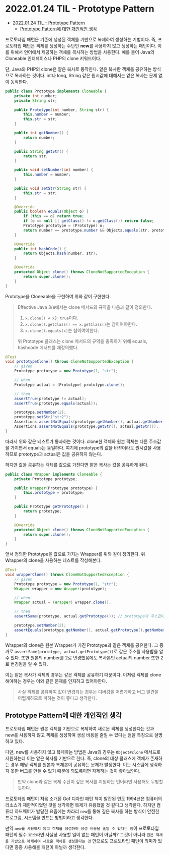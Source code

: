 # 2022.01.24 TIL - Prototype Pattern

- [2022.01.24 TIL - Prototype Pattern](#20220124-til---prototype-pattern)
  - [Prototype Pattern에 대한 개인적인 생각](#prototype-pattern에-대한-개인적인-생각)

프로토타입 패턴은 기존에 생성된 객체를 기반으로 복제하여 생성하는 기법이다. 즉, 프로토타입 패턴은 객체를 생성하는 수단인 **new**를 사용하지 않고 생성하는 패턴이다. 이를 위해서 언어에서 제공하는 객체를 복사하는 방법을 사용한다. 예를 들어 Java의 Cloneable 인터페이스나 PHP의 clone 키워드이다.

단, Java와 PHP의 clone은 얕은 복사로 동작한다. 얕은 복사란 객체를 공유하는 방식으로 복사하는 것이다. int나 long, String 같은 원시값에 대해서는 얕은 복사는 문제 없이 동작한다.

```java
public class Prototype implements Cloneable {
    private int number;
    private String str;

    public Prototype(int number, String str) {
        this.number = number;
        this.str = str;
    }

    public int getNumber() {
        return number;
    }

    public String getStr() {
        return str;
    }

    public void setNumber(int number) {
        this.number = number;
    }

    public void setStr(String str) {
        this.str = str;
    }

    @Override
    public boolean equals(Object o) {
        if (this == o) return true;
        if (o == null || getClass() != o.getClass()) return false;
        Prototype prototype = (Prototype) o;
        return number == prototype.number && Objects.equals(str, prototype.str);
    }

    @Override
    public int hashCode() {
        return Objects.hash(number, str);
    }

    @Override
    protected Object clone() throws CloneNotSupportedException {
        return super.clone();
    }
}
```

Prototype을 Cloneable을 구현하여 위와 같이 구현한다.

> Effective Java 3/e에서는 clone 메서드의 규약을 다음과 같이 정의한다.
> 
> 1. `x.clone() ≠ x`는 `true`이다.
> 2. `x.clone().getClass() == x.getClass()`는 참이여야한다.
> 3. `x.clone().equals(x)`는 참이여야한다.
> 
> 위 Prototype 클래스는 clone 메서드의 규약을 충족하기 위해 equals, hashcode 메서드를 재정의했다.
> 

```java
@Test
void prototypeClone() throws CloneNotSupportedException {
    // given
    Prototype prototype = new Prototype(1, "str");

    // when
    Prototype actual = (Prototype) prototype.clone();

    // then
    assertTrue(prototype != actual);
    assertTrue(prototype.equals(actual));

    prototype.setNumber(2);
    prototype.setStr("str2");
    Assertions.assertNotEquals(prototype.getNumber(), actual.getNumber());
    Assertions.assertNotEquals(prototype.getStr(), actual.getStr());
}
```

따라서 위와 같은 테스트가 통과하는 것이다. clone한 객체와 원본 객체는 다른 주소값을 가지면서 equals는 동일하다. 여기에 prototype의 값을 바꾸더라도 원시값을 사용하므로 prototype과 actual은 값을 공유하지 않는다.

하지만 값을 공유하는 객체를 값으로 가진다면 얕은 복사는 값을 공유하게 된다.

```java
public class Wrapper implements Cloneable {
    private Prototype prototype;

    public Wrapper(Prototype prototype) {
        this.prototype = prototype;
    }

    public Prototype getPrototype() {
        return prototype;
    }

    @Override
    protected Object clone() throws CloneNotSupportedException {
        return super.clone();
    }
}
```

앞서 정의한 Prototype을 값으로 가지는 Wrapper를 위와 같이 정의한다. 위 Wrapper의 clone을 사용하는 테스트를 작성해본다.

```java
@Test
void wrapperClone() throws CloneNotSupportedException {
    // given
    Prototype prototype = new Prototype(1, "str");
    Wrapper wrapper = new Wrapper(prototype);

    // when
    Wrapper actual = (Wrapper) wrapper.clone();

    // then
    assertSame(prototype, actual.getPrototype()); // prototype의 주소값이 같음

    prototype.setNumber(2);
    assertEquals(prototype.getNumber(), actual.getPrototype().getNumber());
}
```

Wrapper의 clone은 원본 Wrapper가 가진 Prototype과 같은 객체를 공유한다. 그 증거로 `assertSame(prototype, actual.getPrototype())`로 같은 주소를 사용함을 알 수 있다. 또한 원본의 number를 2로 변경했음에도 복사본인 actual의 number 또한 2로 변경됨을 알 수 있다.

이는 얕은 복사가 객체의 경우는 같은 객체를 공유하기 때문이다. 이처럼 객체를 clone 해야하는 경우는 이와 같은 문제를 인지하고 있어야한다.

> 사실 객체를 공유하여 값이 변경되는 경우는 디버깅을 어렵게하고 버그 발견을 어렵게하므로 피하는 것이 좋다고 생각한다.

## Prototype Pattern에 대한 개인적인 생각

프로토타입 패턴은 원본 객체를 기반으로 복제하여 새로운 객체를 생성한다는 것과 new를 사용하지 않고 객체를 생성하여 생성 비용을 줄일 수 있다는 점을 특징으로 설명하고 있다.

다만, new를 사용하지 않고 복제하는 방법은 Java의 경우는 `Object#clone` 메서드로 지원하는데 이는 얕은 복사를 기반으로 한다. 즉, clone의 대상 클래스에 객체가 존재하는 경우 해당 객체를 원본과 복제본이 공유하는 문제가 발생한다. 이는 시스템에 생각하지 못한 버그를 만들 수 있기 때문에 되도록이면 자제하는 것이 좋아보인다.

> 만약 clone과 같은 복제 수단이 깊은 복사를 지원하는 언어라면 사용해도 무방할 듯하다.

프로토타입 패턴이 처음 소개된 Gof 디자인 패턴 책이 발간된 연도 1994년은 컴퓨터의 리소스가 제한적이었던 것을 생각하면 복제가 유용했을 것 같다고 생각한다. 하지만 컴퓨터 하드웨어가 발달한 요즘에는 차라리 `new`를 통해 깊은 복사를 하는 방식이 안전한 프로그램, 시스템을 만드는 방법이라고 생각한다.

만약 `new를 사용하지 않고 객체를 생성하여 생성 비용을 줄일 수 있다는 점`이 프로토타입 패턴의 필수 요소라면 사실상 사용할 일이 없는 패턴이 아닐까? 그것이 아니라 `원본 객체를 기반으로 복제하여 새로운 객체를 생성한다는 것` 만으로도 프로토타입 패턴이 의미가 있다면 종종 사용해볼 패턴이 아닐까 생각한다.